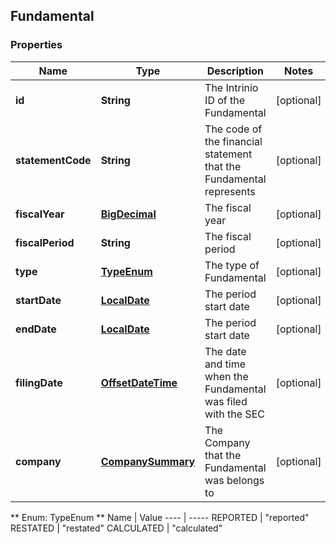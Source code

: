 
## Fundamental

### Properties
Name | Type | Description | Notes
------------ | ------------- | ------------- | -------------
**id** | **String** | The Intrinio ID of the Fundamental |  [optional]
**statementCode** | **String** | The code of the financial statement that the Fundamental represents |  [optional]
**fiscalYear** | [**BigDecimal**](BigDecimal.md) | The fiscal year |  [optional]
**fiscalPeriod** | **String** | The fiscal period |  [optional]
**type** | [**TypeEnum**](#TypeEnum) | The type of Fundamental |  [optional]
**startDate** | [**LocalDate**](LocalDate.md) | The period start date |  [optional]
**endDate** | [**LocalDate**](LocalDate.md) | The period start date |  [optional]
**filingDate** | [**OffsetDateTime**](OffsetDateTime.md) | The date and time when the Fundamental was filed with the SEC |  [optional]
**company** | [**CompanySummary**](CompanySummary.md) | The Company that the Fundamental was belongs to |  [optional]


** Enum: TypeEnum **
Name | Value
---- | -----
REPORTED | &quot;reported&quot;
RESTATED | &quot;restated&quot;
CALCULATED | &quot;calculated&quot;




